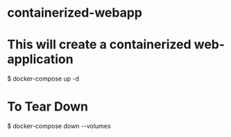 # containerized-webapp

# This will create a containerized web-application
$ docker-compose up -d

# To Tear Down
$ docker-compose down --volumes
